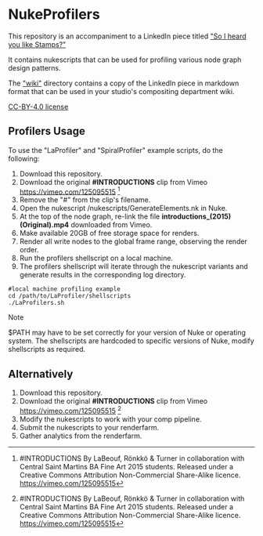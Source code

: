 # NukeProfilers

This repository is an accompaniment to a LinkedIn piece titled ["So I heard you like Stamps?"](https://www.linkedin.com/pulse/so-i-heard-you-like-stamps-part-1-daniel-harkness-xxudc)

It contains nukescripts that can be used for profiling various node graph design patterns.

The ["wiki"](../wiki/README.md) directory contains a copy of the LinkedIn piece in markdown format that can be used in your studio's compositing department wiki.

[CC-BY-4.0 license](../LICENSE)

## Profilers Usage

To use the "LaProfiler" and "SpiralProfiler" example scripts, do the following:
1. Download this repository.
2. Download the original **#INTRODUCTIONS** clip from Vimeo https://vimeo.com/125095515 [^1]
3. Remove the "#" from the clip's filename.
4. Open the nukescript /nukescripts/GenerateElements.nk in Nuke.
5. At the top of the node graph, re-link the file **introductions_(2015) (Original).mp4** downloaded from Vimeo.
6. Make available 20GB of free storage space for renders.
7. Render all write nodes to the global frame range, observing the render order.
8. Run the profilers shellscript on a local machine.
9. The profilers shellscript will iterate through the nukescript variants and generate results in the corresponding log directory.
```
#local machine profiling example
cd /path/to/LaProfiler/shellscripts
./LaProfilers.sh
```
> [!NOTE]
> $PATH may have to be set correctly for your version of Nuke or operating system. The shellscripts are hardcoded to specific versions of Nuke, modify shellscripts as required.

## Alternatively 
1. Download this repository.
2. Download the original **#INTRODUCTIONS** clip from Vimeo https://vimeo.com/125095515 [^1]
3. Modify the nukescripts to work with your comp pipeline.
4. Submit the nukescripts to your renderfarm.
5. Gather analytics from the renderfarm.

[^1]: #INTRODUCTIONS 
  By LaBeouf, Rönkkö & Turner in collaboration with Central Saint Martins BA Fine Art 2015 students. Released under a Creative Commons Attribution Non-Commercial Share-Alike licence. https://vimeo.com/125095515
